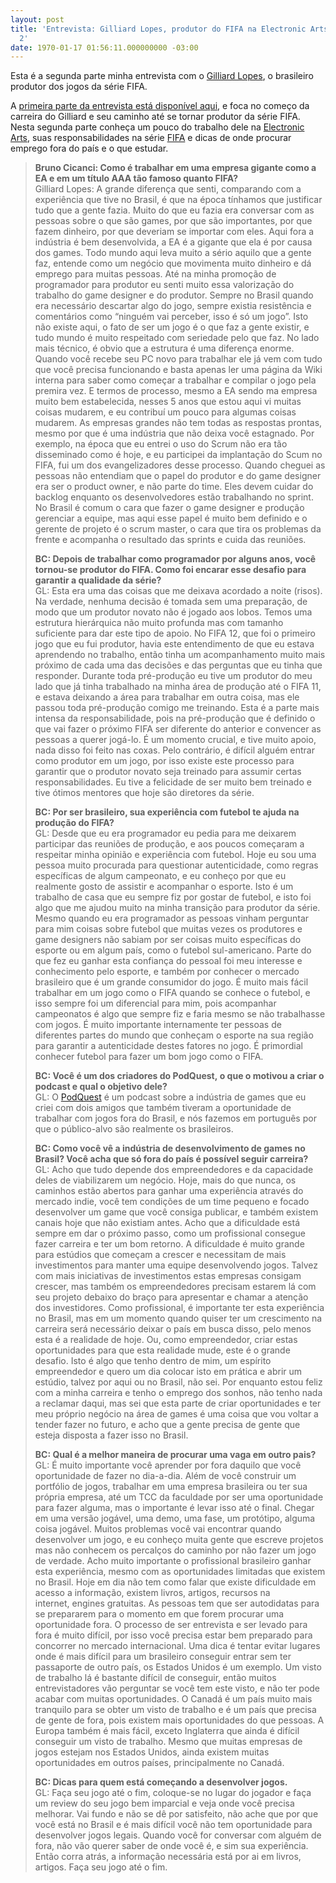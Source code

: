 ```yaml
---
layout: post
title: 'Entrevista: Gilliard Lopes, produtor do FIFA na Electronic Arts Canada – Parte
  2'
date: 1970-01-17 01:56:11.000000000 -03:00
---
```


Esta é a segunda parte minha entrevista com o [Gilliard Lopes](https://twitter.com/grunglopes "Gilliard"), o brasileiro produtor dos jogos da série FIFA.

A [primeira parte da entrevista está disponível aqui](http://gamedeveloper.com.br/blog/2014/04/01/entrevista-gilliard-lopes-produtor-fifa-ea-parte1/ "Parte 1"), e foca no começo da carreira do Gilliard e seu caminho até se tornar produtor da série FIFA. Nesta segunda parte conheça um pouco do trabalho dele na [Electronic Arts](http://ea.com "EA"), suas responsabilidades na série [FIFA](http://www.easports.com/fifa/fifa14/ "FIFA") e dicas de onde procurar emprego fora do país e o que estudar.

> **Bruno Cicanci: Como é trabalhar em uma empresa gigante como a EA e em um título AAA tão famoso quanto FIFA?**  
>  Gilliard Lopes: A grande diferença que senti, comparando com a experiência que tive no Brasil, é que na época tínhamos que justificar tudo que a gente fazia. Muito do que eu fazia era conversar com as pessoas sobre o que são games, por que são importantes, por que fazem dinheiro, por que deveriam se importar com eles. Aqui fora a indústria é bem desenvolvida, a EA é a gigante que ela é por causa dos games. Todo mundo aqui leva muito a sério aquilo que a gente faz, entende como um negócio que movimenta muito dinheiro e dá emprego para muitas pessoas. Até na minha promoção de programador para produtor eu senti muito essa valorização do trabalho do game designer e do produtor. Sempre no Brasil quando era necessário descartar algo do jogo, sempre existia resistência e comentários como “ninguém vai perceber, isso é só um jogo”. Isto não existe aqui, o fato de ser um jogo é o que faz a gente existir, e tudo mundo é muito respeitado com seriedade pelo que faz. No lado mais técnico, é obvio que a estrutura é uma diferença enorme. Quando você recebe seu PC novo para trabalhar ele já vem com tudo que você precisa funcionando e basta apenas ler uma página da Wiki interna para saber como começar a trabalhar e compilar o jogo pela premira vez. E termos de processo, mesmo a EA sendo ma empresa muito bem estabelecida, nesses 5 anos que estou aqui vi muitas coisas mudarem, e eu contribuí um pouco para algumas coisas mudarem. As empresas grandes não tem todas as respostas prontas, mesmo por que é uma indústria que não deixa você estagnado. Por exemplo, na época que eu entrei o uso do Scrum não era tão disseminado como é hoje, e eu participei da implantação do Scum no FIFA, fui um dos evangelizadores desse processo. Quando cheguei as pessoas não entendiam que o papel do produtor e do game designer era ser o product owner, e não parte do time. Eles devem cuidar do backlog enquanto os desenvolvedores estão trabalhando no sprint. No Brasil é comum o cara que fazer o game designer e produção gerenciar a equipe, mas aqui esse papel é muito bem definido e o gerente de projeto é o scrum master, o cara que tira os problemas da frente e acompanha o resultado das sprints e cuida das reuniões.
> 
> **BC: Depois de trabalhar como programador por alguns anos, você tornou-se produtor do FIFA. Como foi encarar esse desafio para garantir a qualidade da série?**  
>  GL: Esta era uma das coisas que me deixava acordado a noite (risos). Na verdade, nenhuma decisão é tomada sem uma preparação, de modo que um produtor novato não é jogado aos lobos. Temos uma estrutura hierárquica não muito profunda mas com tamanho suficiente para dar este tipo de apoio. No FIFA 12, que foi o primeiro jogo que eu fui produtor, havia este entendimento de que eu estava aprendendo no trabalho, então tinha um acompanhamento muito mais próximo de cada uma das decisões e das perguntas que eu tinha que responder. Durante toda pré-produção eu tive um produtor do meu lado que já tinha trabalhado na minha área de produção até o FIFA 11, e estava deixando a área para trabalhar em outra coisa, mas ele passou toda pré-produção comigo me treinando. Esta é a parte mais intensa da responsabilidade, pois na pré-produção que é definido o que vai fazer o próximo FIFA ser diferente do anterior e convencer as pessoas a querer jogá-lo. É um momento crucial, e tive muito apoio, nada disso foi feito nas coxas. Pelo contrário, é difícil alguém entrar como produtor em um jogo, por isso existe este processo para garantir que o produtor novato seja treinado para assumir certas responsabilidades. Eu tive a felicidade de ser muito bem treinado e tive ótimos mentores que hoje são diretores da série.
> 
> **BC: Por ser brasileiro, sua experiência com futebol te ajuda na produção do FIFA?**  
>  GL: Desde que eu era programador eu pedia para me deixarem participar das reuniões de produção, e aos poucos começaram a respeitar minha opinião e experiência com futebol. Hoje eu sou uma pessoa muito procurada para questionar autenticidade, como regras específicas de algum campeonato, e eu conheço por que eu realmente gosto de assistir e acompanhar o esporte. Isto é um trabalho de casa que eu sempre fiz por gostar de futebol, e isto foi algo que me ajudou muito na minha transição para produtor da série. Mesmo quando eu era programador as pessoas vinham perguntar para mim coisas sobre futebol que muitas vezes os produtores e game designers não sabiam por ser coisas muito específicas do esporte ou em algum país, como o futebol sul-americano. Parte do que fez eu ganhar esta confiança do pessoal foi meu interesse e conhecimento pelo esporte, e também por conhecer o mercado brasileiro que é um grande consumidor do jogo. É muito mais fácil trabalhar em um jogo como o FIFA quando se conhece o futebol, e isso sempre foi um diferencial para mim, pois acompanhar campeonatos é algo que sempre fiz e faria mesmo se não trabalhasse com jogos. É muito importante internamente ter pessoas de diferentes partes do mundo que conheçam o esporte na sua região para garantir a autenticidade destes fatores no jogo. É primordial conhecer futebol para fazer um bom jogo como o FIFA.
> 
> **BC: Você é um dos criadores do PodQuest, o que o motivou a criar o podcast e qual o objetivo dele?**  
>  GL: O [PodQuest](http://podquest.com.br/ "Podquest") é um podcast sobre a indústria de games que eu criei com dois amigos que também tiveram a oportunidade de trabalhar com jogos fora do Brasil, e nós fazemos em português por que o público-alvo são realmente os brasileiros.
> 
> **BC: Como você vê a indústria de desenvolvimento de games no Brasil? Você acha que só fora do país é possível seguir carreira?**  
>  GL: Acho que tudo depende dos empreendedores e da capacidade deles de viabilizarem um negócio. Hoje, mais do que nunca, os caminhos estão abertos para ganhar uma experiência através do mercado indie, você tem condições de um time pequeno e focado desenvolver um game que você consiga publicar, e também existem canais hoje que não existiam antes. Acho que a dificuldade está sempre em dar o próximo passo, como um profissional consegue fazer carreira e ter um bom retorno. A dificuldade é muito grande para estúdios que começam a crescer e necessitam de mais investimentos para manter uma equipe desenvolvendo jogos. Talvez com mais iniciativas de investimentos estas empresas consigam crescer, mas também os empreendedores precisam estarem lá com seu projeto debaixo do braço para apresentar e chamar a atenção dos investidores. Como profissional, é importante ter esta experiência no Brasil, mas em um momento quando quiser ter um crescimento na carreira será necessário deixar o país em busca disso, pelo menos esta é a realidade de hoje. Ou, como empreendedor, criar estas oportunidades para que esta realidade mude, este é o grande desafio. Isto é algo que tenho dentro de mim, um espírito empreendedor e quero um dia colocar isto em prática e abrir um estúdio, talvez por aqui ou no Brasil, não sei. Por enquanto estou feliz com a minha carreira e tenho o emprego dos sonhos, não tenho nada a reclamar daqui, mas sei que esta parte de criar oportunidades e ter meu próprio negócio na área de games é uma coisa que vou voltar a tender fazer no futuro, e acho que a gente precisa de gente que esteja disposta a fazer isso no Brasil.
> 
> **BC: Qual é a melhor maneira de procurar uma vaga em outro pais?**  
>  GL: É muito importante você aprender por fora daquilo que você oportunidade de fazer no dia-a-dia. Além de você construir um portfólio de jogos, trabalhar em uma empresa brasileira ou ter sua própria empresa, até um TCC da faculdade por ser uma oportunidade para fazer alguma, mas o importante é levar isso até o final. Chegar em uma versão jogável, uma demo, uma fase, um protótipo, alguma coisa jogável. Muitos problemas você vai encontrar quando desenvolver um jogo, e eu conheço muita gente que escreve projetos mas não conhecem os percalços do caminho por não fazer um jogo de verdade. Acho muito importante o profissional brasileiro ganhar esta experiência, mesmo com as oportunidades limitadas que existem no Brasil. Hoje em dia não tem como falar que existe dificuldade em acesso a informação, existem livros, artigos, recursos na internet, engines gratuitas. As pessoas tem que ser autodidatas para se prepararem para o momento em que forem procurar uma oportunidade fora. O processo de ser entrevista e ser levado para fora é muito difícil, por isso você precisa estar bem preparado para concorrer no mercado internacional. Uma dica é tentar evitar lugares onde é mais difícil para um brasileiro conseguir entrar sem ter passaporte de outro país, os Estados Unidos é um exemplo. Um visto de trabalho lá é bastante difícil de conseguir, então muitos entrevistadores vão perguntar se você tem este visto, e não ter pode acabar com muitas oportunidades. O Canadá é um país muito mais tranquilo para se obter um visto de trabalho e é um país que precisa de gente de fora, pois existem mais oportunidades do que pessoas. A Europa também é mais fácil, exceto Inglaterra que ainda é difícil conseguir um visto de trabalho. Mesmo que muitas empresas de jogos estejam nos Estados Unidos, ainda existem muitas oportunidades em outros países, principalmente no Canadá.
> 
> **BC: Dicas para quem está começando a desenvolver jogos.**  
>  GL: Faça seu jogo até o fim, coloque-se no lugar do jogador e faça um review do seu jogo bem imparcial e veja onde você precisa melhorar. Vai fundo e não se dê por satisfeito, não ache que por que você está no Brasil e é mais difícil você não tem oportunidade para desenvolver jogos legais. Quando você for conversar com alguém de fora, não vão querer saber de onde você é, e sim sua experiência. Então corra atrás, a informação necessária está por ai em livros, artigos. Faça seu jogo até o fim.


